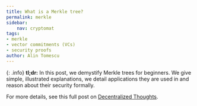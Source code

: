 ```yaml
---
title: What is a Merkle tree?
permalink: merkle
sidebar:
    nav: cryptomat
tags:
- merkle
- vector commitments (VCs)
- security proofs
author: Alin Tomescu
---
```


{: .info}
**tl;dr:** In this post, we demystify Merkle trees for beginners.
We give simple, illustrated explanations, we detail  applications they are used in and reason about their security formally.

<!-- more -->

For more details, see this full post on [Decentralized Thoughts](https://decentralizedthoughts.github.io/2020-12-22-what-is-a-merkle-tree/).
